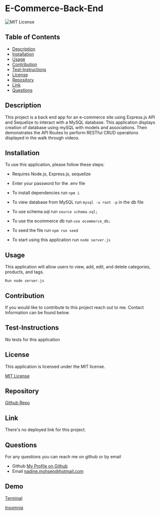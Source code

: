 # E-Commerce-Back-End
  ![MIT License](https://img.shields.io/badge/license-MIT-blue)


## Table of Contents
  - [Description](#description)
  - [Installation](#installation)
  - [Usage](#usage)
  - [Contribution](#contribution)
  - [Test-Instructions](#test-instructions)
  - [License](#license)
  - [Repository](#repository)
  - [Link](#link)
  - [Questions](#questions)

## Description
This project is a back end app for an e-commerce site using Express.js API and Sequelize to interact with a MySQL database. This application displays creation of database using mySQL with models and associations. Then demonstrates the API Routes to perform RESTful CRUD operations displayed in the walk through videos.


## Installation
To use this application, please follow these steps: 

- Requires Node.js, Express.js, sequelize
  
- Enter your password for the .env file

- To install dependencies run `npm i`

- To view database from MySQL run `mysql -u root -p` in the db file

- To use schema.sql run `source schema.sql;`
  
- To use the ecommerce db run `use ecommerce_db;`

- To seed the file run `npm run seed`
  
- To start using this application run `node server.js`

## Usage

This application will allow users to view, add, edit, and delete categories, products, and tags. 

```
Run node server.js
```
## Contribution

If you would like to contribute to this project reach out to me. Contact Information can be found below.

## Test-Instructions
No tests for this application

## License
This application is licensed under the MIT license.

[MIT License](https://opensource.org/licenses/BSD-3-Clause)

## Repository
[Github Repo](https://github.com/NadineMohsen/E-Commerce-Back-End)

## Link 
There's no deployed link for this project.

## Questions
For any questions you can reach me on github or by email
- Github [My Profile on Github](https://github.com/NadineMohsen)
- Email nadine.mohsen@hotmail.com

## Demo
[Terminal](https://drive.google.com/file/d/1U5nyZWeHmhM4nHTu-3_9mbK6crteq2ql/view)


[Insomnia](https://drive.google.com/file/d/1dkHc2wuc2MKs8yUaNPaM1t7HnDSeDNW0/view)



